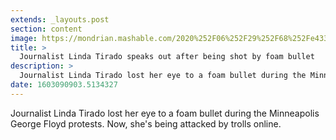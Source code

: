```yaml
--- 
extends: _layouts.post 
section: content 
image: https://mondrian.mashable.com/2020%252F06%252F29%252F68%252Fe433d83035614d9da16e7a539539cae9.8a96e.png%252F1200x630.png?signature=Yg2cQLSIwDtYLaTityd3px96zcM= 
title: > 
  Journalist Linda Tirado speaks out after being shot by foam bullet 
description: > 
  Journalist Linda Tirado lost her eye to a foam bullet during the Minneapolis George Floyd protests.Now, she's being attacked by trolls online. 
date: 1603090903.5134327 
--- 
```

<div><p>Journalist Linda Tirado lost her eye to a foam bullet during the Minneapolis George Floyd protests. Now, she's being attacked by trolls online. &#160;</p>
</div>
